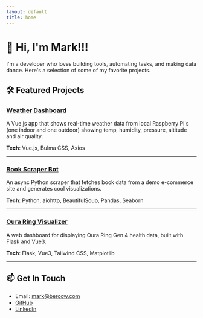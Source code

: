 ```yaml
---
layout: default
title: home
---
```

# 👋 Hi, I'm Mark!!!

I'm a developer who loves building tools, automating tasks, and making data dance. Here's a selection of some of my favorite projects.

## 🛠️ Featured Projects

### [Weather Dashboard](https://github.com/markbercow/weather-client.git)

A Vue.js app that shows real-time weather data from local Raspberry Pi's (one indoor and one outdoor) showing temp, humidity, pressure, altitude and air quality.

**Tech**: Vue.js, Bulma CSS, Axios

---

### [Book Scraper Bot](https://github.com/markbercow/BookstoreChatbot.git)

An async Python scraper that fetches book data from a demo e-commerce site and generates cool visualizations.

**Tech**: Python, aiohttp, BeautifulSoup, Pandas, Seaborn

---

### [Oura Ring Visualizer](https://github.com/markbercow/oura-webapp.git)

A web dashboard for displaying Oura Ring Gen 4 health data, built with Flask and Vue3.

**Tech**: Flask, Vue3, Tailwind CSS, Matplotlib

---

## 📫 Get In Touch

- Email: mark@bercow.com
- [GitHub](https://github.com/markbercow)
- [LinkedIn](https://linkedin.com/in/mark-bercow)
